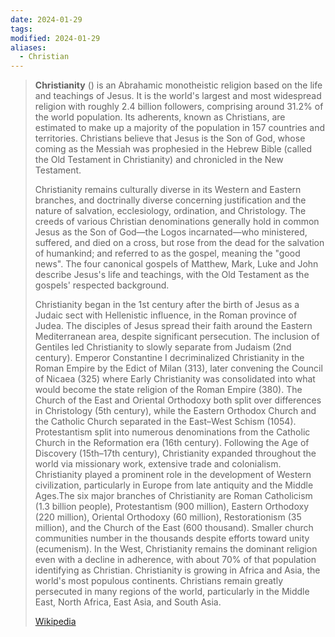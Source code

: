 ```yaml
---
date: 2024-01-29
tags: 
modified: 2024-01-29
aliases:
  - Christian
---
```

> **Christianity** () is an Abrahamic monotheistic religion based on the life and teachings of Jesus. It is the world's largest and most widespread religion with roughly 2.4 billion followers, comprising around 31.2% of the world population. Its adherents, known as Christians, are estimated to make up a majority of the population in 157 countries and territories. Christians believe that Jesus is the Son of God, whose coming as the Messiah was prophesied in the Hebrew Bible (called the Old Testament in Christianity) and chronicled in the New Testament.
>
> Christianity remains culturally diverse in its Western and Eastern branches, and doctrinally diverse concerning justification and the nature of salvation, ecclesiology, ordination, and Christology. The creeds of various Christian denominations generally hold in common Jesus as the Son of God—the Logos incarnated—who ministered, suffered, and died on a cross, but rose from the dead for the salvation of humankind; and referred to as the gospel, meaning the "good news". The four canonical gospels of Matthew, Mark, Luke and John describe Jesus's life and teachings, with the Old Testament as the gospels' respected background.
>
> Christianity began in the 1st century after the birth of Jesus as a Judaic sect with Hellenistic influence, in the Roman province of Judea. The disciples of Jesus spread their faith around the Eastern Mediterranean area, despite significant persecution. The inclusion of Gentiles led Christianity to slowly separate from Judaism (2nd century). Emperor Constantine I decriminalized Christianity in the Roman Empire by the Edict of Milan (313), later convening the Council of Nicaea (325) where Early Christianity was consolidated into what would become the state religion of the Roman Empire (380). The Church of the East and Oriental Orthodoxy both split over differences in Christology (5th century), while the Eastern Orthodox Church and the Catholic Church separated in the East–West Schism (1054). Protestantism split into numerous denominations from the Catholic Church in the Reformation era (16th century). Following the Age of Discovery (15th–17th century), Christianity expanded throughout the world via missionary work, extensive trade and colonialism. Christianity played a prominent role in the development of Western civilization, particularly in Europe from late antiquity and the Middle Ages.The six major branches of Christianity are Roman Catholicism (1.3 billion people), Protestantism (900 million), Eastern Orthodoxy (220 million), Oriental Orthodoxy (60 million), Restorationism (35 million), and the Church of the East (600 thousand). Smaller church communities number in the thousands despite efforts toward unity (ecumenism). In the West, Christianity remains the dominant religion even with a decline in adherence, with about 70% of that population identifying as Christian. Christianity is growing in Africa and Asia, the world's most populous continents. Christians remain greatly persecuted in many regions of the world, particularly in the Middle East, North Africa, East Asia, and South Asia.
>
> [Wikipedia](https://en.wikipedia.org/wiki/Christianity)


